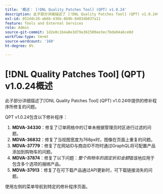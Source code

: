 ```yaml
---
title: '概述： [!DNL Quality Patches Tool] (QPT) v1.0.24'
description: 此子部分详细描述了 [!DNL Quality Patches Tool] (QPT) v1.0.24中提供的修补程序所修复的问题。
exl-id: 052ddc26-ab6b-436b-8b9b-8403db037a11
feature: Tools and External Services
role: Admin
source-git-commit: 1d2e0c1b4a8e3d79a362500ee3ec7bde84a6ce0d
workflow-type: tm+mt
source-wordcount: '160'
ht-degree: 0%

---
```


# [!DNL Quality Patches Tool] (QPT) v1.0.24概述

此子部分详细描述了[!DNL Quality Patches Tool] (QPT) v1.0.24中提供的修补程序所修复的问题。

QPT v1.0.24包含以下修补程序：

1. **MDVA-34330**：修复了订单网格中的订单未根据管理员时区进行过滤的问题。
1. **MDVA-36832**：修复了当视图宽度为768px时，图像在页面上重复的问题。
1. **MDVA-37779**：修复了在网站ID与商店ID不符时通过GraphQL将可配置产品添加到购物车的问题。
1. **MDVA-37874**：修复了以下问题：*整个购物车的固定折扣金额*&#x200B;错误地应用于包含多个选项的捆绑产品。
1. **MDVA-37913**：修复了在可下载产品通过API更新时，可下载链接消失的问题。

使用左侧的菜单导航到特定的修补程序页面。

